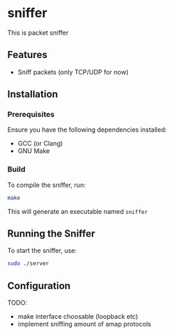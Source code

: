 # sniffer
This is packet sniffer

## Features
- Sniff packets (only TCP/UDP for now)

## Installation
### Prerequisites
Ensure you have the following dependencies installed:
- GCC (or Clang)
- GNU Make

### Build
To compile the sniffer, run:
```sh
make
```

This will generate an executable named `sniffer`

## Running the Sniffer
To start the sniffer, use:
```sh
sudo ./server
```

## Configuration
TODO: 
- make interface choosable (loopback etc)
- implement sniffing amount of amap protocols
